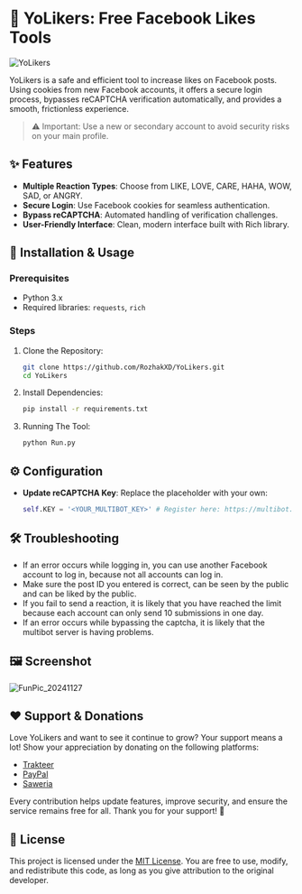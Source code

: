 # 🌟 YoLikers: Free Facebook Likes Tools
![YoLikers](https://github.com/user-attachments/assets/5656ad7a-d403-4a14-8436-1b0055b496a5)

YoLikers is a safe and efficient tool to increase likes on Facebook posts. Using cookies from new Facebook accounts, it offers a secure login process, bypasses reCAPTCHA verification automatically, and provides a smooth, frictionless experience.

> ⚠️ Important: Use a new or secondary account to avoid security risks on your main profile.

## ✨ Features
- **Multiple Reaction Types**: Choose from LIKE, LOVE, CARE, HAHA, WOW, SAD, or ANGRY.
- **Secure Login**: Use Facebook cookies for seamless authentication.
- **Bypass reCAPTCHA**: Automated handling of verification challenges.
- **User-Friendly Interface**: Clean, modern interface built with Rich library.

## 🚀 Installation & Usage
### Prerequisites
- Python 3.x
- Required libraries: `requests`, `rich`

### Steps
1. Clone the Repository:
    ```bash
    git clone https://github.com/RozhakXD/YoLikers.git
    cd YoLikers
    ```
2. Install Dependencies:
    ```bash
    pip install -r requirements.txt
    ```
3. Running The Tool:
    ```bash
    python Run.py
    ```

## ⚙️ Configuration
- **Update reCAPTCHA Key**: Replace the placeholder with your own:

    ```python
    self.KEY = '<YOUR_MULTIBOT_KEY>' # Register here: https://multibot.in/dashboard/signup.php
    ```

## 🛠 Troubleshooting
- If an error occurs while logging in, you can use another Facebook account to log in, because not all accounts can log in.
- Make sure the post ID you entered is correct, can be seen by the public and can be liked by the public.
- If you fail to send a reaction, it is likely that you have reached the limit because each account can only send 10 submissions in one day.
- If an error occurs while bypassing the captcha, it is likely that the multibot server is having problems.

## 🖼️ Screenshot
![FunPic_20241127](https://github.com/user-attachments/assets/c3bb35dc-7d4f-43c2-99d4-047dbb69eb18)

## ❤️ Support & Donations
Love YoLikers and want to see it continue to grow? Your support means a lot! Show your appreciation by donating on the following platforms:

- [Trakteer](https://trakteer.id/rozhak_official/tip)
- [PayPal](https://paypal.me/rozhak9)
- [Saweria](https://saweria.co/rozhak9)

Every contribution helps update features, improve security, and ensure the service remains free for all. Thank you for your support! 🚀

## 📄 License
This project is licensed under the [MIT License](https://github.com/RozhakXD/YoLikers/blob/main/LICENSE). You are free to use, modify, and redistribute this code, as long as you give attribution to the original developer.
